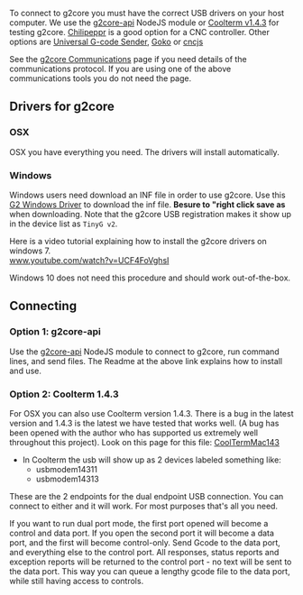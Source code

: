 To connect to g2core you must have the correct USB drivers on your host computer. We use the [g2core-api](https://github.com/synthetos/node-g2core-api) NodeJS module or [Coolterm v1.4.3](http://freeware.the-meiers.org/previous/) for testing g2core. [Chilipeppr](https://github.com/synthetos/g2/wiki/Chilipeppr) is a good option for a CNC controller. Other options are [Universal G-code Sender](https://github.com/synthetos/g2/wiki/Universal-Gcode-Sender), [Goko](http://goko.fr/) or [cncjs](https://cnc.js.org/)

See the [g2core Communications](g2core-Communications) page if you need details of the communications protocol. If you are using one of the above communications tools you do not need the page.

## Drivers for g2core

### OSX
OSX you have everything you need.  The drivers will install automatically.

### Windows
Windows users need download an INF file in order to use g2core. Use this [G2 Windows Driver](https://raw.githubusercontent.com/synthetos/g2/edge/Resources/TinyGv2.inf) to download the inf file.  **Besure to "right click save as** when downloading. Note that the g2core USB registration makes it show up in the device list as `TinyG v2`.

Here is a video tutorial explaining how to install the g2core drivers on windows 7.<br>
www.youtube.com/watch?v=UCF4FoVghsI

Windows 10 does not need this procedure and should work out-of-the-box.


## Connecting

### Option 1: g2core-api
Use the [g2core-api](https://github.com/synthetos/node-g2core-api) NodeJS module to connect to g2core, run command lines, and send files. The Readme at the above link explains how to install and use. 

### Option 2: Coolterm 1.4.3
For OSX you can also use Coolterm version 1.4.3. There is a bug in the latest version and 1.4.3 is the latest we have tested that works well. (A bug has been opened with the author who has supported us extremely well throughout this project). Look on this page for this file: [CoolTermMac143](http://freeware.the-meiers.org/previous/)

* In Coolterm the usb will show up as 2 devices labeled something like:
   * usbmodem14311
   * usbmodem14313

These are the 2 endpoints for the dual endpoint USB connection. You can connect to either and it will work. For most purposes that's all you need.

If you want to run dual port mode, the first port opened will become a control and data port. If you open the second port it will become a data port, and the first will become control-only. Send Gcode to the data port, and everything else to the control port. All responses, status reports and exception reports will be returned to the control port - no text will be sent to the data port. This way you can queue a lengthy gcode file to the data port, while still having access to controls.
